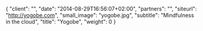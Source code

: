 {
   "client": "",
   "date": "2014-08-29T16:56:07+02:00",
   "partners": "",
   "siteurl": "http://yogobe.com",
   "small_image": "yogobe.jpg",
   "subtitle": "Mindfulness in the cloud",
   "title": "Yogobe",
   "weight": 0
}

